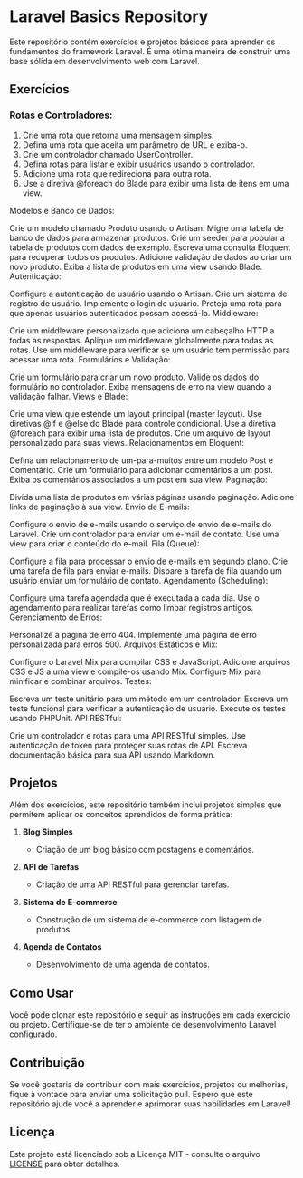 # Laravel Basics Repository

Este repositório contém exercícios e projetos básicos para aprender os fundamentos do framework Laravel. É uma ótima maneira de construir uma base sólida em desenvolvimento web com Laravel.

## Exercícios

<h3>Rotas e Controladores:</h3>

<ol>
  <li>Crie uma rota que retorna uma mensagem simples.</li>
  <li>Defina uma rota que aceita um parâmetro de URL e exiba-o.</li>
  <li>Crie um controlador chamado UserController.</li>
  <li>Defina rotas para listar e exibir usuários usando o controlador.</li>
  <li>Adicione uma rota que redireciona para outra rota.</li>
  <li>Use a diretiva @foreach do Blade para exibir uma lista de itens em uma view.</li>
</ol>

Modelos e Banco de Dados:

Crie um modelo chamado Produto usando o Artisan.
Migre uma tabela de banco de dados para armazenar produtos.
Crie um seeder para popular a tabela de produtos com dados de exemplo.
Escreva uma consulta Eloquent para recuperar todos os produtos.
Adicione validação de dados ao criar um novo produto.
Exiba a lista de produtos em uma view usando Blade.
Autenticação:

Configure a autenticação de usuário usando o Artisan.
Crie um sistema de registro de usuário.
Implemente o login de usuário.
Proteja uma rota para que apenas usuários autenticados possam acessá-la.
Middleware:

Crie um middleware personalizado que adiciona um cabeçalho HTTP a todas as respostas.
Aplique um middleware globalmente para todas as rotas.
Use um middleware para verificar se um usuário tem permissão para acessar uma rota.
Formulários e Validação:

Crie um formulário para criar um novo produto.
Valide os dados do formulário no controlador.
Exiba mensagens de erro na view quando a validação falhar.
Views e Blade:

Crie uma view que estende um layout principal (master layout).
Use diretivas @if e @else do Blade para controle condicional.
Use a diretiva @foreach para exibir uma lista de produtos.
Crie um arquivo de layout personalizado para suas views.
Relacionamentos em Eloquent:

Defina um relacionamento de um-para-muitos entre um modelo Post e Comentário.
Crie um formulário para adicionar comentários a um post.
Exiba os comentários associados a um post em sua view.
Paginação:

Divida uma lista de produtos em várias páginas usando paginação.
Adicione links de paginação à sua view.
Envio de E-mails:

Configure o envio de e-mails usando o serviço de envio de e-mails do Laravel.
Crie um controlador para enviar um e-mail de contato.
Use uma view para criar o conteúdo do e-mail.
Fila (Queue):

Configure a fila para processar o envio de e-mails em segundo plano.
Crie uma tarefa de fila para enviar e-mails.
Dispare a tarefa de fila quando um usuário enviar um formulário de contato.
Agendamento (Scheduling):

Configure uma tarefa agendada que é executada a cada dia.
Use o agendamento para realizar tarefas como limpar registros antigos.
Gerenciamento de Erros:

Personalize a página de erro 404.
Implemente uma página de erro personalizada para erros 500.
Arquivos Estáticos e Mix:

Configure o Laravel Mix para compilar CSS e JavaScript.
Adicione arquivos CSS e JS a uma view e compile-os usando Mix.
Configure Mix para minificar e combinar arquivos.
Testes:

Escreva um teste unitário para um método em um controlador.
Escreva um teste funcional para verificar a autenticação de usuário.
Execute os testes usando PHPUnit.
API RESTful:

Crie um controlador e rotas para uma API RESTful simples.
Use autenticação de token para proteger suas rotas de API.
Escreva documentação básica para sua API usando Markdown.

## Projetos

Além dos exercícios, este repositório também inclui projetos simples que permitem aplicar os conceitos aprendidos de forma prática:

1. **Blog Simples**
   - Criação de um blog básico com postagens e comentários.

2. **API de Tarefas**
   - Criação de uma API RESTful para gerenciar tarefas.

3. **Sistema de E-commerce**
   - Construção de um sistema de e-commerce com listagem de produtos.

4. **Agenda de Contatos**
   - Desenvolvimento de uma agenda de contatos.

## Como Usar

Você pode clonar este repositório e seguir as instruções em cada exercício ou projeto. Certifique-se de ter o ambiente de desenvolvimento Laravel configurado.

## Contribuição

Se você gostaria de contribuir com mais exercícios, projetos ou melhorias, fique à vontade para enviar uma solicitação pull. Espero que este repositório ajude você a aprender e aprimorar suas habilidades em Laravel!

## Licença

Este projeto está licenciado sob a Licença MIT - consulte o arquivo [LICENSE](LICENSE) para obter detalhes.
